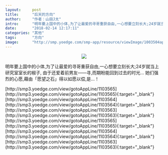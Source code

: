 ```yaml
---
layout:     post
title:      "后天的方向"
author:     "作者：山田J太"
intro:      "明年要上国中的小体,为了让最爱的寻哥重获自由,一心想要立刻长大;24岁就当上研究室室长的椒子, 由于还爱着前男友——寻,而期盼能回到过去的时光… 她们强烈的心愿,藉由「愿望之石」得以如愿以偿,是…！"
date:       "2018-02-14 12:17:11"
categories: "其他"
tags:       "方向"
image:      "http://smp.yoedge.com/smp-app/resource/viewImage/1003504appline.png"
---
```

<div style="text-align: center">
<p><img src="http://smp.yoedge.com/smp-app/resource/viewImage/1003504appline.png"/></p>
</div>
<p class="post-meta">
<span>明年要上国中的小体,为了让最爱的寻哥重获自由,一心想要立刻长大;24岁就当上研究室室长的椒子, 由于还爱着前男友——寻,而期盼能回到过去的时光… 她们强烈的心愿,藉由「愿望之石」得以如愿以偿,是…！</span>
</p>
[http://smp3.yoedge.com/view/gotoAppLine/1103565](http://smp3.yoedge.com/view/gotoAppLine/1103565){:target="_blank"}
[http://smp3.yoedge.com/view/gotoAppLine/1103564](http://smp3.yoedge.com/view/gotoAppLine/1103564){:target="_blank"}
[http://smp3.yoedge.com/view/gotoAppLine/1103563](http://smp3.yoedge.com/view/gotoAppLine/1103563){:target="_blank"}
[http://smp3.yoedge.com/view/gotoAppLine/1103565](http://smp3.yoedge.com/view/gotoAppLine/1103565){:target="_blank"}
[http://smp3.yoedge.com/view/gotoAppLine/1103564](http://smp3.yoedge.com/view/gotoAppLine/1103564){:target="_blank"}
[http://smp3.yoedge.com/view/gotoAppLine/1103563](http://smp3.yoedge.com/view/gotoAppLine/1103563){:target="_blank"}



